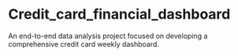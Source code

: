 # Credit_card_financial_dashboard
An end-to-end data analysis project focused on developing a comprehensive credit card weekly dashboard.
